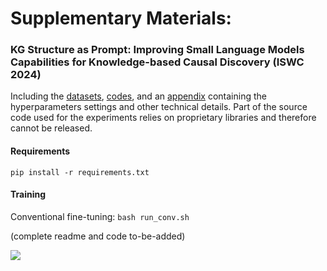 # Supplementary Materials: 
### KG Structure as Prompt: Improving Small Language Models Capabilities for Knowledge-based Causal Discovery  (ISWC 2024)

Including the [datasets](datasets/), [codes](src/), and an [appendix](other-materials/Appendix.pdf) containing the hyperparameters settings and other technical details. Part of the source code used for the experiments relies on proprietary libraries and therefore cannot be released.

#### Requirements
```pip install -r requirements.txt```

#### Training
Conventional fine-tuning: `bash run_conv.sh`

(complete readme and code to-be-added)

![](framework.png)
